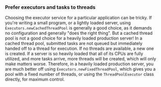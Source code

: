 ### Prefer executors and tasks to threads

Choosing the executor service for a particular application can be tricky. If you're writing a small program, or a lightly loaded server, using `Executors.newCachedThreadPool` is generally a good choice, as it demands no configuration and generally "does the right thing". But a cached thread pool is not a good choice for a heavily loaded production server! In a cached thread pool, submitted tasks are not queued but immediately handed off to a thread for execution. If no threads are available, a new one is created. If a server is so heavily loaded that all of its CPUs are fully utilized, and more tasks arrive, more threads will be created, which will only make matters worse. Therefore, in a heavily loaded production server, you are much better off using `Executors.newFixedThreadPool`, which gives you a pool with a fixed number of threads, or using the `ThreadPoolExecutor` class directly, for maximum control.